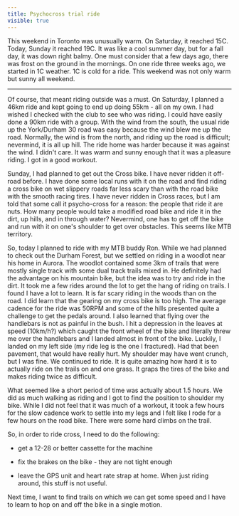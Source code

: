 ---title: Psychocross trial ridevisible: true---This weekend in Toronto was unusually warm. On Saturday, it reached 15C. Today, Sunday it reached 19C. It was like a cool summer day, but for a fall day, it was down right balmy. One must consider that a few days ago, there was frost on the ground in the mornings. On one ride three weeks ago, we started in 1C weather. 1C is cold for a ride. This weekend was not only warm but sunny all weekend.

<hr id="system-readmore" />
Of course, that meant riding outside was a must. On Saturday, I planned a 46km ride and kept going to end up doing 55km - all on my own. I had wished I checked with the club to see who was riding. I could have easily done a 90km ride with a group. With the wind from the south, the usual ride up the York/Durham 30 road was easy because the wind blew me up the road. Normally, the wind is from the north, and riding up the road is difficult; nevermind, it is all up hill. The ride home was harder because it was against the wind. I didn't care. It was warm and sunny enough that it was a pleasure riding. I got in a good workout.

Sunday, I had planned to get out the Cross bike. I have never ridden it off-road before. I have done some local runs with it on the road and find riding a cross bike on wet slippery roads far less scary than with the road bike with the smooth racing tires. I have never ridden in Cross races, but I am told that some call it psycho-cross for a reason: the people that ride it are nuts. How many people would take a modified road bike and ride it in the dirt, up hills, and in through water? Nevermind, one has to get off the bike and run with it on one's shoulder to get over obstacles. This seems like MTB territory.

So, today I planned to ride with my MTB buddy Ron. While we had planned to check out the Durham Forest, but we settled on riding in a woodlot near his home in Aurora. The woodlot contained some 3km of trails that were mostly single track with some dual track trails mixed in. He definitely had the advantage on his mountain bike, but the idea was to try and ride in the dirt. It took me a few rides around the lot to get the hang of riding on trails. I found I have a lot to learn. It is far scary riding in the woods than on the road. I did learn that the gearing on my cross bike is too high. The average cadence for the ride was 50RPM and some of the hills presented quite a challenge to get the pedals around. I also learned that flying over the handlebars is not as painful in the bush. I hit a depression in the leaves at speed (10km/h?) which caught the front wheel of the bike and literally threw me over the handlebars and I landed almost in front of the bike. Luckily, I landed on my left side (my ride leg is the one I fractured). Had that been pavement, that would have really hurt. My shoulder may have went crunch, but I was fine. We continued to ride. It is quite amazing how hard it is to actually ride on the trails on and one grass. It graps the tires of the bike and makes riding twice as difficult.

What seemed like a short period of time was actually about 1.5 hours. We did as much walking as riding and I got to find the position to shoulder my bike. While I did not feel that it was much of a workout, it took a few hours for the slow cadence work to settle into my legs and I felt like I rode for a few hours on the road bike. There were some hard climbs on the trail.

So, in order to ride cross, I need to do the following:

- get a 12-28 or better cassette for the machine

- fix the brakes on the bike - they are not tight enough

- leave the GPS unit and heart rate strap at home. When just riding around, this stuff is not useful.

Next time, I want to find trails on which we can get some speed and I have to learn to hop on and off the bike in a single motion.

 

 